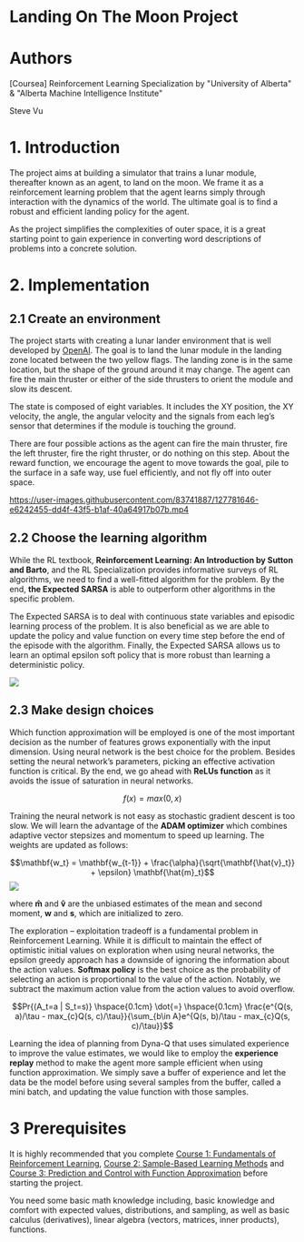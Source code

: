 # Landing On The Moon Project
# Authors
[Coursea] Reinforcement Learning Specialization by "University of Alberta" & "Alberta Machine Intelligence Institute"

Steve Vu

# 1. Introduction
The project aims at building a simulator that trains a lunar module, thereafter known as an agent, to land on the moon. We frame it as a reinforcement learning problem that the agent learns simply through interaction with the dynamics of the world. The ultimate goal is to find a robust and efficient landing policy for the agent.

As the project simplifies the complexities of outer space, it is a great starting point to gain experience in converting word descriptions of problems into a concrete solution.

# 2. Implementation

## 2.1 Create an environment
The project starts with creating a lunar lander environment that is well developed by [OpenAI](https://github.com/openai/gym). The goal is to land the lunar module in the landing zone located between the two yellow flags. The landing zone is in the same location, but the shape of the ground around it may change. The agent can fire the main thruster or either of the side thrusters to orient the module and slow its descent.

The state is composed of eight variables. It includes the XY position, the XY velocity, the angle, the angular velocity and the signals from each leg’s sensor that determines if the module is touching the ground.

There are four possible actions as the agent can fire the main thruster, fire the left thruster, fire the right thruster, or do nothing on this step.
About the reward function, we encourage the agent to move towards the goal, pile to the surface in a safe way, use fuel efficiently, and not fly off into outer space.

https://user-images.githubusercontent.com/83741887/127781646-e6242455-dd4f-43f5-b1af-40a64917b07b.mp4

## 2.2 Choose the learning algorithm
While the RL textbook, <b>Reinforcement Learning: An Introduction by Sutton and Barto</b>, and the RL Specialization provides informative surveys of RL algorithms, we need to find a well-fitted algorithm for the problem. By the end, <b>the Expected SARSA</b> is able to outperform other algorithms in the specific problem.

The Expected SARSA is to deal with continuous state variables and episodic learning process of the problem. It is also beneficial as we are able to update the policy and value function on every time step before the end of the episode with the algorithm. Finally, the Expected SARSA allows us to learn an optimal epsilon soft policy that is more robust than learning a deterministic policy.

![](https://github.com/SteveVu2212/LandingOnTheMoon/blob/main/Images/Learning%20Algorithm.png)

## 2.3 Make design choices
Which function approximation will be employed is one of the most important decision as the number of features grows exponentially with the input dimension. Using neural network is the best choice for the problem. Besides setting the neural network’s parameters, picking an effective activation function is critical. By the end, we go ahead with <b>ReLUs function</b> as it avoids the issue of saturation in neural networks.

$$f(x) = max(0, x)$$

Training the neural network is not easy as stochastic gradient descent is too slow. We will learn the advantage of the <b>ADAM optimizer</b> which combines adaptive vector stepsizes and momentum to speed up learning. The weights are updated as follows:

$$\mathbf{w_t} = \mathbf{w_{t-1}} + \frac{\alpha}{\sqrt{\mathbf{\hat{v}_t}} + \epsilon} \mathbf{\hat{m}_t}$$
<img src = "https://latex.codecogs.com/gif.download?%5Cmathbf%7Bw_t%7D%20%3D%20%5Cmathbf%7Bw_%7Bt-1%7D%7D%20+%20%5Cfrac%7B%5Calpha%7D%7B%5Csqrt%7B%5Cmathbf%7B%5Chat%7Bv%7D_t%7D%7D%20+%20%5Cepsilon%7D%20%5Cmathbf%7B%5Chat%7Bm%7D_t%7D">

where $\mathbf{\hat{m}}$ and $\mathbf{\hat{v}}$ are the unbiased estimates of the mean and second moment, $\mathbf{w}$ and $\mathbf{s}$, which are initialized to zero.

The exploration – exploitation tradeoff is a fundamental problem in Reinforcement Learning. While it is difficult to maintain the effect of optimistic initial values on exploration when using neural networks, the epsilon greedy approach has a downside of ignoring the information about the action values. <b>Softmax policy</b> is the best choice as the probability of selecting an action is proportional to the value of the action. Notably, we subtract the maximum action value from the action values to avoid overflow.

$$Pr{(A_t=a | S_t=s)} \hspace{0.1cm} \dot{=} \hspace{0.1cm} \frac{e^{Q(s, a)/\tau - max_{c}Q(s, c)/\tau}}{\sum_{b\in A}e^{Q(s, b)/\tau - max_{c}Q(s, c)/\tau}}$$

Learning the idea of planning from Dyna-Q that uses simulated experience to improve the value estimates, we would like to employ the <b>experience replay</b> method to make the agent more sample efficient when using function approximation. We simply save a buffer of experience and let the data be the model before using several samples from the buffer, called a mini batch, and updating the value function with those samples.

# 3 Prerequisites
It is highly recommended that you complete [Course 1: Fundamentals of Reinforcement Learning](https://www.coursera.org/learn/fundamentals-of-reinforcement-learning), [Course 2: Sample-Based Learning Methods](https://www.coursera.org/learn/sample-based-learning-methods) and [Course 3: Prediction and Control with Function Approximation](https://www.coursera.org/learn/prediction-control-function-approximation) before starting the project.

You need some basic math knowledge including, basic knowledge and comfort with expected values, distributions, and sampling, as well as basic calculus (derivatives), linear algebra (vectors, matrices, inner products), functions.
